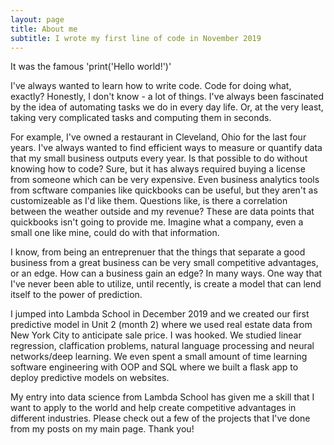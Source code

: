 ```yaml
---
layout: page
title: About me
subtitle: I wrote my first line of code in November 2019
---
```

It was the famous 'print('Hello world!')'

I've always wanted to learn how to write code.  Code for doing what, exactly?  Honestly, I don't know - a lot of things.  I've always been fascinated by the idea of automating tasks we do in every day life.  Or, at the very least, taking very complicated tasks and computing them in seconds.

For example, I've owned a restaurant in Cleveland, Ohio for the last four years.  I've always wanted to find efficient ways to measure or quantify data that my small business outputs every year.  Is that possible to do without knowing how to code?  Sure, but it has always required buying a license from someone which can be very expensive.  Even business analytics tools from scftware companies like quickbooks can be useful, but they aren't as customizeable as I'd like them.  Questions like, is there a correlation between the weather outside and my revenue?  These are data points that quickbooks isn't going to provide me.  Imagine what a company, even a small one like mine, could do with that information.

I know, from being an entreprenuer that the things that separate a good business from a great business can be very small competitive advantages, or an edge.  How can a business gain an edge?  In many ways.  One way that I've never been able to utilize, until recently, is create a model that can lend itself to the power of prediction.

I jumped into Lambda School in December 2019 and we created our first predictive model in Unit 2 (month 2) where we used real estate data from New York City to anticipate sale price.  I was hooked.  We studied linear regression, claffication problems, natural language processing and neural networks/deep learning.  We even spent a small amount of time learning software engineering with OOP and SQL where we built a flask app to deploy predictive models on websites.

My entry into data science from Lambda School has given me a skill that I want to apply to the world and help create competitive advantages in different industries.  Please check out a few of the projects that I've done from my posts on my main page.  Thank you!

